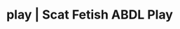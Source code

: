 ---
categories:
- Self-Pleasure
- Roleplay Fantasies
- Mindful Kink
- ASMR Erotica
- Immersive Erotica
image: /assets/images/1747713863297.webp
layout: post
schema:
  description: Premium adult content featuring Scat Fetish, ABDL Play. High-quality
    visuals with erotic themes.
  keywords:
  - Body Positivity
  - Tattooed Beauties
  - ABDL Play
  - Mindful Kink
  - Scat Fetish
  - Alt Romance
  - Virtual Sex
  name: 1747713863297 | Scat Fetish ABDL Play
  type: VisualArtwork
seo:
  description: Featured content with sensual Scat Fetish, ABDL Play. HD images available.
  keywords: Scat Fetish, ABDL Play
  og_image: /assets/images/1747713863297.webp
  schema_type: VisualArtwork
tags:
- '#play'
- Scat Fetish
- ABDL Play
title: play | Scat Fetish ABDL Play
---